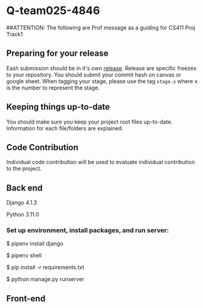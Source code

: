 # Q-team025-4846

##ATTENTION:
 The following are Prof message as a guiding for CS411 Proj Track1

## Preparing for your release
Eash submission should be in it's own [release](https://docs.github.com/en/repositories/releasing-projects-on-github/about-releases). Release are specific freezes to your repository. You should submit your commit hash on canvas or google sheet. When tagging your stage, please use the tag `stage.x` where x is the number to represent the stage.

## Keeping things up-to-date
You should make sure you keep your project root files up-to-date. Information for each file/folders are explained.

## Code Contribution
Individual code contribution will be used to evaluate individual contribution to the project.


## Back end

Django 4.1.3

Python 3.11.0

### Set up environment, install packages, and run server:

$ pipenv install django

$ pipenv shell

$ pip install -r requirements.txt

$ python manage.py runserver

## Front-end